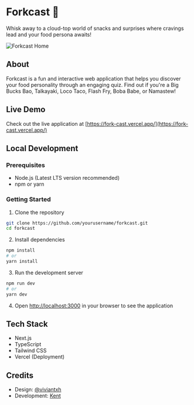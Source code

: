 # Forkcast 🍜

Whisk away to a cloud-top world of snacks and surprises where cravings lead and your food persona awaits!

![Forkcast Home](home_screenshot.png)

## About

Forkcast is a fun and interactive web application that helps you discover your food personality through an engaging quiz. Find out if you're a Big Bucks Bao, Talkayaki, Loco Taco, Flash Fry, Boba Babe, or Namastew!

## Live Demo

Check out the live application at [https://fork-cast.vercel.app/](https://fork-cast.vercel.app/)

## Local Development

### Prerequisites

- Node.js (Latest LTS version recommended)
- npm or yarn

### Getting Started

1. Clone the repository
```bash
git clone https://github.com/yourusername/forkcast.git
cd forkcast
```

2. Install dependencies
```bash
npm install
# or
yarn install
```

3. Run the development server
```bash
npm run dev
# or
yarn dev
```

4. Open [http://localhost:3000](http://localhost:3000) in your browser to see the application

## Tech Stack

- Next.js
- TypeScript
- Tailwind CSS
- Vercel (Deployment)

## Credits

- Design: [@viviantxh](https://www.instagram.com/viviantxh)
- Development: [Kent](https://github.com/kent12t)

